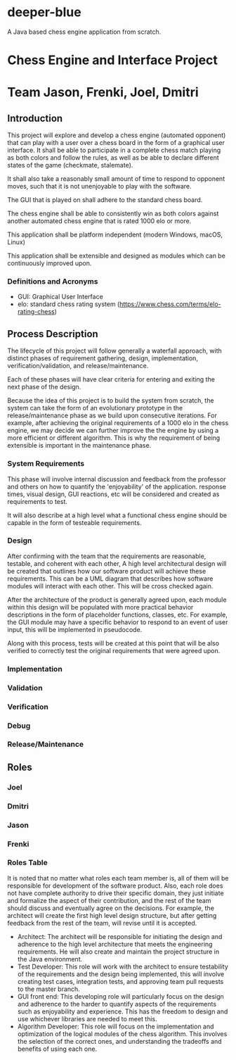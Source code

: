 # deeper-blue
A Java based chess engine application from scratch.

# **Chess Engine and Interface Project**
# Team Jason, Frenki, Joel, Dmitri

## Introduction
This project will explore and develop a chess engine (automated opponent) that can play with a user over a chess board in the form of a graphical user interface. It shall be able to participate in a complete chess match playing as both colors and follow the rules, as well as be able to declare different states of the game (checkmate, stalemate). 

It shall also take a reasonably small amount of time to respond to opponent moves, such that it is not unenjoyable to play with the software. 

The GUI that is played on shall adhere to the standard chess board. 

The chess engine shall be able to consistently win as both colors against another automated chess engine that is rated 1000 elo or more. 

This application shall be platform independent (modern Windows, macOS, Linux)

This application shall be extensible and designed as modules which can be continuously improved upon. 
### Definitions and Acronyms
* GUI: Graphical User Interface
* elo: standard chess rating system (https://www.chess.com/terms/elo-rating-chess)


## Process Description
The lifecycle of this project will follow generally a waterfall approach, with distinct phases of requirement gathering, design, implementation, verification/validation, and release/maintenance.

Each of these phases will have clear criteria for entering and exiting the next phase of the design. 

Because the idea of this project is to build the system from scratch, the system can take the form of an evolutionary prototype in the release/maintenance phase as we build upon consecutive iterations. For example, after achieving the original requirements of a 1000 elo in the chess engine, we may decide we can further improve the the engine by using a more efficient or different algorithm. This is why the requirement of being extensible is important in the maintenance phase.
### System Requirements
This phase will involve internal discussion and feedback from the professor and others on how to quantify the 'enjoyability' of the application. response times, visual design, GUI reactions, etc will be considered and created as requirements to test. 

It will also describe at a high level what a functional chess engine should be capable in the form of testeable requirements. 

### Design
After confirming with the team that the requirements are reasonable, testable, and coherent with each other, A high level architectural design will be created that outlines how our software product will achieve these requirements. This can be a UML diagram that describes how software modules will interact with each other. This will be cross checked again.

After the architecture of the product is generally agreed upon, each module within this design will be populated with more practical behavior descriptions in the form of placeholder functions, classes, etc. For example, the GUI module may have a specific behavior to respond to an event of user input, this will be implemented in pseudocode.

Along with this process, tests will be created at this point that will be also verified to correctly test the original requirements that were agreed upon. 

### Implementation

### Validation
### Verification
### Debug
### Release/Maintenance
## Roles
### **Joel**
### **Dmitri**
### **Jason**
### **Frenki** 

### Roles Table
It is noted that no matter what roles each team member is, all of them will be responsible for development of the software product. Also, each role does not have complete authority to drive their specific domain, they just initiate and formalize the aspect of their contribution, and the rest of the team should discuss and eventually agree on the decisions. For example, the architect will create the first high level design structure, but after getting feedback from the rest of the team, will revise until it is accepted.
* Architect: 
    The architect will be responsible for initiating the design and adherence to the high level architecture that meets the engineering requirements. He will also create and maintain the project structure in the Java environment.
* Test Developer:
    This role will work with the architect to ensure testability of the requirements and the design being implemented, this will involve creating test cases, integration tests, and approving team pull requests to the master branch. 
* GUI front end:
    This developing role will particularly focus on the design and adherence to the harder to quantify aspects of the requirements such as enjoyability and experience. This has the freedom to design and use whichever libraries are needed to meet this.
* Algorithm Developer:
    This role will focus on the implementation and optimization of the logical modules of the chess algorithm. This involves the selection of the correct ones, and understanding the tradeoffs and benefits of using each one.
